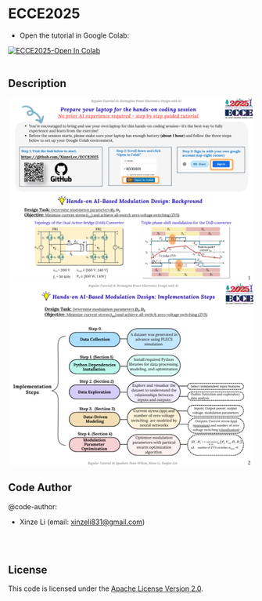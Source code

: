 # ECCE2025

* Open the tutorial in Google Colab:<br>
<a href="https://colab.research.google.com/github/xinzelee/ECCE2025/blob/main/ECCE2025_tutorial_colab.ipynb" target="_blank">
  <img src="https://colab.research.google.com/assets/colab-badge.svg" alt="ECCE2025-Open In Colab" style="height:48px;">
</a>
<br><br>

## Description
<p align="center">
  <img src="docs/Guideline1.png" alt="Guideline 1" width="500"/><br>
  <img src="docs/Guideline2.png" alt="Guideline 2" width="500"/>
</p>

## Code Author
@code-author: <br>
* Xinze Li (email: xinzeli831@gmail.com)

<br><br>
## License

This code is licensed under the [Apache License Version 2.0](./LICENSE).